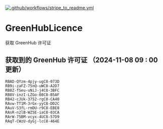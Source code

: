 [![.github/workflows/stripe_to_readme.yml](https://github.com/zjx-kimi/GreenHubLicence/actions/workflows/stripe_to_readme.yml/badge.svg)](https://github.com/zjx-kimi/GreenHubLicence/actions/workflows/stripe_to_readme.yml)
# GreenHubLicence
获取 GreenHub 许可证
## 获取到的 GreenHub 许可证 （2024-11-08 09 : 00 更新）
```
RBAD-QYzm-4pjy-ugC8-073D
RB9i-zaFZ-75nQ-uWC8-A2D7
RB8Z-fSeu-uNiJ-j4C8-3BFC
RB8V-inzI-LZGo-08C8-B5AF
RB42-cJUk-3752-rgC8-CA40
RAvw-TT1M-3rGx-yyC8-DD2C
RAuV-S3fL-rmDU-r9C8-EBE8
RAsR-n2lB-WZ5E-iaC8-03CA
RArW-75BM-vcyx-4UC8-57D9
RAqT-CWzU-dyGj-lcC8-464E
```
